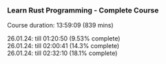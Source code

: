 ### Learn Rust Programming - Complete Course

Course duration: 13:59:09 (839 mins)

26.01.24: till 01:20:50 (9.53% complete)    
26.01.24: till 02:00:41 (14.3% complete)    
26.01.24: till 02:32:10 (18.1% complete)
